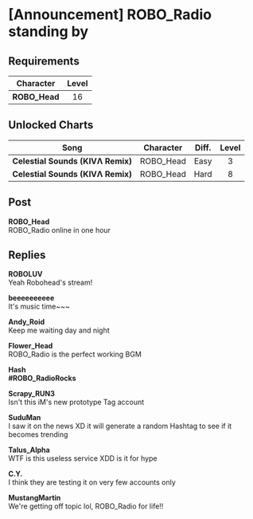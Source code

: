 # [Announcement] ROBO_Radio standing by
## Requirements
|  Character  |Level|
|-------------|:---:|
|**ROBO_Head**| 16  |

## Unlocked Charts
|              Song               |Character|Diff.|Level|
|---------------------------------|:-------:|:---:|:---:|
|**Celestial Sounds (KIVΛ Remix)**|ROBO_Head|Easy |  3  |
|**Celestial Sounds (KIVΛ Remix)**|ROBO_Head|Hard |  8  |

## Post
**ROBO_Head**<br>
ROBO\_Radio online in one hour



## Replies
**ROBOLUV**<br>
Yeah Robohead's stream!

**beeeeeeeeee**<br>
It's music time~~~

**Andy_Roid**<br>
Keep me waiting day and night

**Flower_Head**<br>
ROBO\_Radio is the perfect working BGM

**Hash**<br>
**\#ROBO\_RadioRocks**

**Scrapy_RUN3**<br>
Isn't this iM's new prototype Tag account

**SuduMan**<br>
I saw it on the news XD it will generate a random Hashtag to see if it becomes trending

**Talus_Alpha**<br>
WTF is this useless service XDD is it for hype

**C.Y.**<br>
I think they are testing it on very few accounts only

**MustangMartin**<br>
We're getting off topic lol, ROBO\_Radio for life!!

